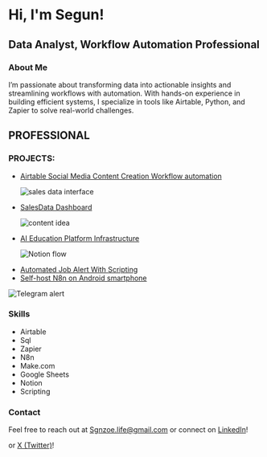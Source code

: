 <h1>Hi, I'm Segun!</h1>
  <h2>Data Analyst, Workflow Automation Professional</h2>

  <h3>About Me</h3>
  <p>I’m passionate about transforming data into actionable insights and streamlining workflows with automation. With hands-on experience in building efficient systems, I specialize in tools like Airtable, Python, and Zapier to solve real-world challenges.</p>

  <h2>PROFESSIONAL</h2>
  <h3>PROJECTS:</h3>
  <ul>
    <li><a href="https://github.com/Syllaboi/Data-Analysis-Project-Documentation/tree/Social-Media-Content-Automation">Airtable Social Media Content Creation Workflow automation</a></li>
   
  ![sales data interface](https://github.com/user-attachments/assets/fca94716-5cda-4f7d-84cd-f643a7fdad4e)


    
  <li><a href="https://github.com/Syllaboi/Data-Analysis-Project-Documentation/tree/Sales-data-Dashboard">SalesData Dashboard</a></li> 
  
  ![content idea](https://github.com/user-attachments/assets/19438d4a-3e8a-4e63-8b83-cf1c5fe20770)

  <li><a href="https://github.com/Syllaboi/Data-Analysis-Project-Documentation/edit/Ai-Education-Platform-Automation-Template/README.md">AI Education Platform Infrastructure</a></li>
  
  ![Notion flow](https://github.com/user-attachments/assets/9b03c1ad-7684-4432-877c-098f69c16019)

  <li><a href="https://github.com/Syllaboi/Data-Analysis-Project-Documentation/tree/Job-Alert-with-Scripting">Automated Job Alert With Scripting</a></li>

  <li><a href="https://github.com/Syllaboi/Segun-Salako-Automation-Projects/tree/Self-host-N8n-on-your-Android-smartphone-(100%25-legit)">Self-host N8n on Android smartphone</a></li>
  
  </ul>
    </ul>
          
  ![Telegram alert](https://github.com/user-attachments/assets/e3b469dc-a915-4960-988b-8da2ecba3f01)


  

  <h3>Skills</h3>
  <ul>
    <li>Airtable</li>
    <li>Sql</li>
    <li>Zapier</li>
    <li>N8n</li>
    <li>Make.com</li>
    <li>Google Sheets</li>
    <li>Notion</li>
    <li>Scripting</li>
  </ul>

  <h3>Contact</h3>
  <p>Feel free to reach out at <a href="mailto:sgnzoe.life@gmail.com">Sgnzoe.life@gmail.com</a> or connect on <a href="https://linkedin.com/in/segunexploresdata/">LinkedIn</a>!</p>
</div> or
<a href="https://twitter.com/chinnyeddy">X (Twitter)</a>!</p>
</div>

<!--
**joshmadakor1/joshmadakor1** is a ✨ _special_ ✨ repository because its `README.md` (this file) appears on your GitHub profile.

Here are some ideas to get you started:
https://github.com/Syllaboi/Segun-Salako-Automation-Projects/tree/Self-host-N8n-on-your-Android-smartphone-(100%25-legit)
- 🔭 I’m currently working on ...
- 🌱 I’m currently learning ...
- 👯 I’m looking to collaborate on ...
- 🤔 I’m looking for help with ...
- 💬 Ask me about ...
- 📫 How to reach me: ...
- 😄 Pronouns: ...
- ⚡ Fun fact: ...
-->

